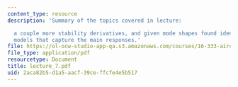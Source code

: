 ```yaml
---
content_type: resource
description: 'Summary of the topics covered in lecture:

  a couple more stability derivatives, and given mode shapes found identify simpler
  models that capture the main responses.'
file: https://ol-ocw-studio-app-qa.s3.amazonaws.com/courses/16-333-aircraft-stability-and-control-fall-2004/2aca82b5d1a5aacf39ceffcfe4e5b517_lecture_7.pdf
file_type: application/pdf
resourcetype: Document
title: lecture_7.pdf
uid: 2aca82b5-d1a5-aacf-39ce-ffcfe4e5b517
---
```


